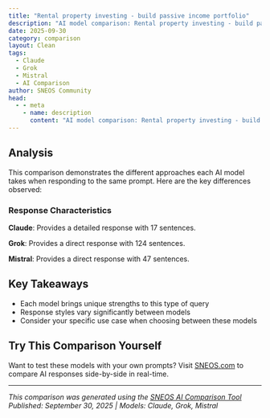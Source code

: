 ```yaml
---
title: "Rental property investing - build passive income portfolio"
description: "AI model comparison: Rental property investing - build passive income portfolio..."
date: 2025-09-30
category: comparison
layout: Clean
tags:
  - Claude
  - Grok
  - Mistral
  - AI Comparison
author: SNEOS Community
head:
  - - meta
    - name: description
      content: "AI model comparison: Rental property investing - build passive income portfolio..."
---
```


<ChatComparison
  title="Rental property investing - build passive income portfolio"
  prompt="Rental property investing - build passive income portfolio"
  :responses='{
    "Claude": "# Building a Passive Income Rental Property Portfolio\n\n## Getting Started: Foundation Knowledge\n\n### Key Concepts to Master\n- **Cash Flow**: Monthly rental income minus all expenses\n- **Cap Rate**: Annual net operating income \u00F7 property value\n- **Cash-on-Cash Return**: Annual cash flow \u00F7 total cash invested\n- **1% Rule**: Monthly rent should equal ~1% of purchase price (rough guideline)\n\n## Step 1: Financial Preparation\n\n### Capital Requirements\n- **Down Payment**: 20-25% for investment properties\n- **Reserves**: 3-6 months of expenses per property\n- **Closing Costs**: 2-3% of purchase price\n- **Renovation Budget**: 10-20% of purchase price\n\n### Financing Options\n- Conventional investment loans\n- Portfolio lenders\n- Private money lenders\n- House hacking (live in duplex/triplex)\n- BRRRR strategy (Buy, Rehab, Rent, Refinance, Repeat)\n\n## Step 2: Market Research \u0026 Property Selection\n\n### Target Markets\n- **Emerging neighborhoods** with growth potential\n- Areas with **job diversity** and population growth\n- Good **schools and amenities**\n- **Landlord-friendly** states/cities\n\n### Property Types for Beginners\n1. **Single-family homes** (easier management)\n2. **Small multifamily** (2-4 units)\n3. **Condos/townhomes** (lower maintenance)\n\n## Step 3: Analysis Framework\n\n### Key Metrics to Calculate\n\u0060\u0060\u0060\nMonthly Cash Flow = Rent - (Mortgage \u002B Insurance \u002B Taxes \u002B Maintenance \u002B Vacancy \u002B Management)\n\nCash-on-Cash Return = (Annual Cash Flow \u00F7 Total Cash Invested) \u00D7 100\n\u0060\u0060\u0060\n\n### The 50% Rule\nEstimate that 50% of rental income goes to expenses (excluding mortgage)\n\n## Step 4: Building Your Portfolio\n\n### Scaling Strategy\n- **Year 1-2**: 1-2 properties, learn the basics\n- **Year 3-5**: 3-5 properties, refine systems\n- **Year 5\u002B**: Scale based on market conditions and goals\n\n### Portfolio Diversification\n- Different neighborhoods/markets\n- Mix of property types\n- Various price points\n- Consider geographic diversification\n\n## Property Management Options\n\n### Self-Management\n- **Pros**: Higher cash flow, more control\n- **Cons**: Time-intensive, learning curve\n- **Best for**: Local properties, hands-on investors\n\n### Professional Management\n- **Cost**: 8-12% of rental income\n- **Pros**: Truly passive, professional expertise\n- **Best for**: Distant properties, busy investors\n\n## Common Beginner Mistakes to Avoid\n\n1. **Negative cash flow** properties hoping for appreciation\n2. **Underestimating expenses** (maintenance, vacancies, capex)\n3. **Buying in declining areas**\n4. **No emergency reserves**\n5. **Emotional decisions** over analytical ones\n\n## Tax Benefits\n\n- **Depreciation** deductions\n- **Expense deductions** (repairs, management, travel)\n- **1031 exchanges** for tax-deferred growth\n- **Opportunity zones** for additional benefits\n\n## Exit Strategies\n\n- **Hold long-term** for cash flow and appreciation\n- **Refinance** to pull out equity\n- **Sell** when market conditions favor it\n- **1031 exchange** into larger properties\n\n## Technology Tools\n\n- **Analysis**: BiggerPockets Calculator, PropertyRadar\n- **Management**: Buildium, AppFolio, Rent Ready\n- **Marketing**: Zillow Rental Manager, Apartments.com\n- **Accounting**: QuickBooks, FreshBooks\n\n## Getting Started Action Plan\n\n### Immediate Steps (Next 30 Days)\n1. **Assess finances** and set budget\n2. **Get pre-approved** for investment loan\n3. **Choose target market** and start research\n4. **Network** with agents, contractors, other investors\n\n### Short-term Goals (3-6 Months)\n1. **Analyze 100 properties** to understand market\n2. **Build your team** (agent, lender, attorney, CPA)\n3. **Make offers** on suitable properties\n4. **Close on first property**\n\n## Risk Mitigation\n\n- **Adequate insurance** (landlord policy \u002B umbrella)\n- **Proper entity structure** (LLC consideration)\n- **Quality tenants",
    "Grok": "Rental property investing is a proven strategy for building a passive income portfolio, offering both steady cash flow and long-term wealth through appreciation. Below is a comprehensive guide to help you get started and grow your rental property portfolio effectively.\n\n---\n\n### 1. Understand the Basics of Rental Property Investing\nRental property investing involves purchasing real estate with the intention of renting it out to tenants, generating consistent income through monthly rent payments. Over time, you can also benefit from property value appreciation, tax advantages, and equity buildup as you pay down mortgages.\n\n**Key Benefits:**\n- **Passive Income:** Monthly rental income after expenses.\n- **Appreciation:** Property values can increase over time.\n- **Tax Advantages:** Deductions for mortgage interest, property taxes, depreciation, and maintenance.\n- **Leverage:** Use borrowed money (mortgage) to amplify returns on investment.\n\n**Challenges:**\n- Property management can be time-consuming if not outsourced.\n- Tenant issues (e.g., non-payment, property damage).\n- Market fluctuations and vacancies.\n- Upfront costs and ongoing maintenance.\n\n---\n\n### 2. Set Clear Financial Goals\nBefore investing, define your objectives:\n- **Short-term goal:** Generate steady monthly cash flow.\n- **Long-term goal:** Build wealth through multiple properties or appreciation.\n- **Income target:** Decide how much passive income you want to achieve (e.g., $2,000/month within 5 years).\n- **Risk tolerance:** Are you comfortable with debt (mortgages) or high-maintenance properties?\n\n**Example:** Replace your current income of $5,000/month with rental income by owning 5-10 properties over 10 years.\n\n---\n\n### 3. Educate Yourself\nLearn about real estate markets, property types, and investment strategies. Resources include:\n- Books: *The Book on Rental Property Investing* by Brandon Turner (BiggerPockets).\n- Podcasts: BiggerPockets Real Estate Podcast.\n- Online communities: BiggerPockets forums, Reddit\u2019s r/RealEstate.\n- Local real estate investment groups (REIAs).\n\nKey concepts to understand:\n- **Cap Rate:** Measures profitability (Net Operating Income \u00F7 Property Value).\n- **Cash-on-Cash Return:** Return on the actual cash invested (Annual Cash Flow \u00F7 Initial Investment).\n- **Leverage:** Using loans to buy more property with less upfront cash.\n- **Depreciation:** Tax benefit allowing you to write off the property\u2019s value over time.\n\n---\n\n### 4. Assess Your Finances\nAnalyze your current financial situation to determine how much you can invest:\n- **Credit Score:** A good score (typically 680\u002B) helps secure favorable mortgage rates.\n- **Savings:** Aim for a down payment (20% for investment properties, though some loans allow less) and an emergency fund for maintenance/vacancies (3-6 months of expenses).\n- **Debt-to-Income Ratio (DTI):** Lenders typically want DTI below 43% including the new mortgage.\n- **Budget for Costs:** Account for down payment, closing costs, repairs, and reserves.\n\n**Financing Options:**\n- Conventional loans: 15-30 year mortgages, requiring 15-25% down for investment properties.\n- FHA loans: Lower down payment (3.5%), but only for owner-occupied multi-family properties (e.g., duplex).\n- Hard money loans: Short-term, high-interest loans for fix-and-flip or quick purchases.\n- Private lenders or partnerships: Borrow from individuals or pool resources.\n\n---\n\n### 5. Choose the Right Location\nLocation is critical for rental success. Research markets based on:\n- **Job Growth:** Areas with strong employment attract tenants.\n- **Population Growth:** Growing populations indicate rental demand.\n- **Rental Demand:** Look for low vacancy rates and high renter populations (e.g., near universities, urban centers).\n- **Affordability:** Ensure purchase price and rent align with local incomes (e.g., rent shouldn\u2019t exceed 30% of average household income).\n- **Appreciation Potential:** Emerging neighborhoods or areas with infrastructure development.\n\n**Tools for Research:**\n- Zillow, Redfin, or Realtor.com for property prices and rental trends.\n- Local property management companies for vacancy rates and rental demand.\n- Census data for population and income trends.\n\n**Strategy Tip:** Consider \u0022secondary markets\u0022 (smaller cities with growth potential) rather than overpriced major metros. Examples: Raleigh, NC; Boise, ID; Austin, TX.\n\n---\n\n### 6. Select the Right Property Type\nChoose a property that aligns with your goals and market:\n- **Single-Family Homes (SFHs):** Easier to manage, broader tenant pool, but lower cash flow per unit.\n- **Multi-Family Properties (Duplexes, Triplexes):** Higher cash flow, economies of scale, but more management.\n- **Condos/Townhouses:** Lower maintenance (HOA covers exterior), but less control and HOA fees.\n- **Commercial Properties:** Higher returns, longer leases, but higher risk and complexity.\n\n**Strategy:** Start with a single-family home or small multi-family property if you\u0027re new to investing to minimize risk.\n\n---\n\n### 7. Analyze Deals for Profitability\nRun the numbers on every property before buying. Use the **1% Rule** as a quick filter: Monthly rent should be at least 1% of the purchase price (e.g., $1,500 rent for a $150,000 property).\n\n**Key Metrics to Calculate:**\n1. **Net Operating Income (NOI):** Annual rental income minus operating expenses (maintenance, insurance, property taxes, etc.).\n2. **Cash Flow:** NOI minus mortgage payments. Positive cash flow is the goal (e.g., $200/month after all expenses).\n3. **Cash-on-Cash Return:** (Annual Cash Flow \u00F7 Total Cash Invested) x 100. Aim for 8-12% or higher.\n4. **Total Return:** Includes cash flow, appreciation, tax benefits, and equity buildup.\n\n**Example Calculation:**\n- Property Price: $200,000\n- Down Payment: $40,000 (20%)\n- Monthly Rent: $1,800\n- Monthly Expenses: $500 (maintenance, taxes, insurance)\n- Monthly Mortgage: $900 (30-year loan at 5%)\n- Monthly Cash Flow: $1,800 - $500 - $900 = $400\n- Annual Cash Flow: $400 x 12 = $4,800\n- Cash-on-Cash Return: ($4,800 \u00F7 $40,000) x 100 = 12%\n\n**Tools:** Use BiggerPockets Rental Property Calculator or create an Excel spreadsheet for analysis.\n\n---\n\n### 8. Build a Team\nSurround yourself with experts to streamline operations:\n- **Realtor:** Finds deals and negotiates purchases.\n- **Property Manager:** Handles tenant screening, rent collection, and maintenance (typically 8-10% of rent).\n- **Contractor:** Fixes issues affordably and ensures quality repairs.\n- **Accountant:** Maximizes tax benefits and tracks finances.\n- **Lender/Mortgage Broker:** Secures financing with favorable terms.\n\n---\n\n### 9. Manage Risks\nProtect your investment with these steps:\n- **Insurance:** Get landlord insurance (covers property damage, liability, and loss of rental income).\n- **Screen Tenants:** Check credit, background, rental history, and references to minimize evictions or damage.\n- **Reserve Fund:** Keep 3-6 months of expenses per property for vacancies or repairs.\n- **Legal Protection:** Use airtight lease agreements and know local landlord-tenant laws.\n\n---\n\n### 10. Scale Your Portfolio\nOnce your first property is stable, reinvest profits to buy more properties:\n- **BRRRR Strategy:** Buy, Rehab, Rent, Refinance, Repeat. Use a cash-out refinance to pull equity and fund the next purchase.\n- **1031 Exchange:** Defer capital gains tax by reinvesting sale proceeds into a like-kind property.\n- **House Hacking:** Live in one unit of a multi-family property while renting out others to reduce living expenses.\n- **Diversify Locations:** Invest in different markets to spread risk.\n\n**Example Growth Plan:**\n- Year 1: Buy 1 rental property generating $300/month cash flow.\n- Year 3: Use equity/profits to buy a second property, total cash flow $600/month.\n- Year 5: Own 3-4 properties, cash flow $1,200-$1,600/month.\n\n---\n\n### 11. Optimize for Passive Income\nTo make your portfolio truly passive:\n- Hire a property manager to handle day-to-day tasks.\n- Automate rent collection through apps like Cozy or Buildium.\n- Focus on low-maintenance properties (newer builds or condos with HOA support).\n\n---\n\n### 12. Monitor and Adjust\nRegularly review your portfolio\u2019s performance:\n- Track cash flow and expenses quarterly.\n- Adjust rents annually based on market rates.\n- Refinance if interest rates drop to lower payments or pull equity.\n- Sell underperforming properties and reinvest in better opportunities.\n\n---\n\n### Key Takeaways for Success\n- Start small with a single, cash-flow-positive property.\n- Focus on education and due diligence before buying.\n- Prioritize location and numbers over emotional attachment to a property.\n- Build systems (or hire help) to make the income passive.\n- Reinvest profits to scale over time.\n\n**Mindset:** Treat rental investing as a business, not a hobby. Be patient\u2014passive income builds gradually but can replace active income with consistent effort.\n\nIf you have a specific market, budget, or goal in mind, let me know, and I can tailor advice further!",
    "Mistral": "Building a passive income portfolio through rental property investing involves several steps. Here\u0027s a roadmap to help you get started:\n\n### 1. **Educate Yourself**\n   - **Understand the Market:** Research local real estate trends, rental demand, and property values.\n   - **Learn the Basics:** Familiarize yourself with key concepts like cash flow, return on investment (ROI), capitalization rate (cap rate), and net operating income (NOI).\n\n### 2. **Set Clear Goals**\n   - **Define Your Objectives:** Determine what you want to achieve with your rental property investments (e.g., long-term appreciation, immediate cash flow, diversification).\n   - **Create a Budget:** Establish how much you can invest initially and how much you can afford to spend on ongoing expenses.\n\n### 3. **Choose the Right Property**\n   - **Location:** Consider areas with strong rental demand, low vacancy rates, and potential for appreciation.\n   - **Property Type:** Decide whether you want to invest in single-family homes, multi-family units, commercial properties, or other types.\n   - **Condition:** Evaluate the property\u0027s condition and potential renovation costs.\n\n### 4. **Financing Options**\n   - **Mortgages:** Explore different mortgage options, including conventional loans, FHA loans, and private lending.\n   - **Down Payment:** Determine how much you need for a down payment and closing costs.\n   - **Interest Rates:** Compare interest rates and terms from different lenders.\n\n### 5. **Due Diligence**\n   - **Property Inspection:** Hire a professional inspector to assess the property\u0027s condition.\n   - **Market Analysis:** Conduct a comparative market analysis (CMA) to determine the property\u0027s value and potential rental income.\n   - **Legal and Financial Review:** Ensure the property has no legal issues and review financial documents like tax records and utility bills.\n\n### 6. **Acquire the Property**\n   - **Negotiate:** Work with a real estate agent to negotiate the best price and terms.\n   - **Close the Deal:** Complete the necessary paperwork and finalize the purchase.\n\n### 7. **Manage the Property**\n   - **Tenant Screening:** Implement a thorough tenant screening process to find reliable tenants.\n   - **Lease Agreements:** Use standard lease agreements that comply with local laws and regulations.\n   - **Maintenance:** Plan for regular maintenance and repairs to keep the property in good condition.\n   - **Property Management:** Decide whether to manage the property yourself or hire a property management company.\n\n### 8. **Monitor and Optimize**\n   - **Track Performance:** Regularly review your financial performance, including cash flow, expenses, and ROI.\n   - **Adjust Strategies:** Make adjustments based on market conditions and your financial goals.\n   - **Reinvest Profits:** Consider reinvesting profits to expand your portfolio or improve existing properties.\n\n### 9. **Diversify Your Portfolio**\n   - **Different Property Types:** Invest in a mix of property types to spread risk.\n   - **Geographic Diversification:** Consider properties in different locations to mitigate local market risks.\n\n### 10. **Tax Considerations**\n   - **Depreciation:** Understand how depreciation can reduce your taxable income.\n   - **Deductions:** Keep track of all expenses that can be deducted, such as mortgage interest, property taxes, and maintenance costs.\n   - **Professional Advice:** Consult with a tax advisor to maximize your tax benefits.\n\n### 11. **Long-Term Planning**\n   - **Exit Strategy:** Have a plan for when and how you might sell properties in the future.\n   - **Succession Planning:** Consider how you will pass on your investments to future generations or partners.\n\n### 12. **Continuous Learning**\n   - **Stay Informed:** Keep up with changes in the real estate market, regulations, and best practices.\n   - **Network:** Join real estate investment groups and attend industry conferences to learn from experienced investors.\n\nBy following these steps, you can build a robust passive income portfolio through rental property investing."
  }'
  published-date="22:46"
/>

## Analysis

This comparison demonstrates the different approaches each AI model takes when responding to the same prompt. Here are the key differences observed:

### Response Characteristics

**Claude**: Provides a detailed response with 17 sentences. 

**Grok**: Provides a direct response with 124 sentences. 

**Mistral**: Provides a direct response with 47 sentences. 

## Key Takeaways

- Each model brings unique strengths to this type of query
- Response styles vary significantly between models
- Consider your specific use case when choosing between these models

## Try This Comparison Yourself

Want to test these models with your own prompts? Visit [SNEOS.com](https://sneos.com) to compare AI responses side-by-side in real-time.

---

*This comparison was generated using the [SNEOS AI Comparison Tool](https://sneos.com)*
*Published: September 30, 2025 | Models: Claude, Grok, Mistral*
